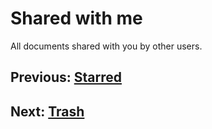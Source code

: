 # Shared with me

All documents shared with you by other users.

## Previous: [Starred](./starred.md)
## Next: [Trash](./trash.md)